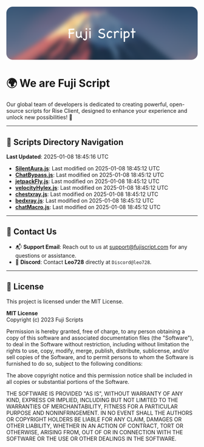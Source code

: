 ![Banner](.github/b.webp)

# 🌍 **We are Fuji Script**

Our global team of developers is dedicated to creating powerful, open-source scripts for Rise Client, designed to enhance your experience and unlock new possibilities! 🌟

---
<!-- SCRIPTS_NAVIGATION_START -->
## 📂 **Scripts Directory Navigation**

**Last Updated**: 2025-01-08 18:45:16 UTC

- **[SilentAura.js](scripts/SilentAura.js)**: Last modified on 2025-01-08 18:45:12 UTC
- **[ChatBypass.js](scripts/ChatBypass.js)**: Last modified on 2025-01-08 18:45:12 UTC
- **[jetpackFly.js](scripts/jetpackFly.js)**: Last modified on 2025-01-08 18:45:12 UTC
- **[velocityHylex.js](scripts/velocityHylex.js)**: Last modified on 2025-01-08 18:45:12 UTC
- **[chestxray.js](scripts/chestxray.js)**: Last modified on 2025-01-08 18:45:12 UTC
- **[bedxray.js](scripts/bedxray.js)**: Last modified on 2025-01-08 18:45:12 UTC
- **[chatMacro.js](scripts/chatMacro.js)**: Last modified on 2025-01-08 18:45:12 UTC

<!-- SCRIPTS_NAVIGATION_END -->

---

## 💬 **Contact Us**  
- 📬 **Support Email**: Reach out to us at [support@fujiscript.com](mailto:support@fujiscript.com) for any questions or assistance.  
- 💬 **Discord**: Contact **Leo728** directly at `Discord@leo728`.

---

## 📜 **License**

This project is licensed under the MIT License.  

**MIT License**  
Copyright (c) 2023 Fuji Scripts  

Permission is hereby granted, free of charge, to any person obtaining a copy of this software and associated documentation files (the "Software"), to deal in the Software without restriction, including without limitation the rights to use, copy, modify, merge, publish, distribute, sublicense, and/or sell copies of the Software, and to permit persons to whom the Software is furnished to do so, subject to the following conditions:  

The above copyright notice and this permission notice shall be included in all copies or substantial portions of the Software.  

THE SOFTWARE IS PROVIDED "AS IS", WITHOUT WARRANTY OF ANY KIND, EXPRESS OR IMPLIED, INCLUDING BUT NOT LIMITED TO THE WARRANTIES OF MERCHANTABILITY, FITNESS FOR A PARTICULAR PURPOSE AND NONINFRINGEMENT. IN NO EVENT SHALL THE AUTHORS OR COPYRIGHT HOLDERS BE LIABLE FOR ANY CLAIM, DAMAGES OR OTHER LIABILITY, WHETHER IN AN ACTION OF CONTRACT, TORT OR OTHERWISE, ARISING FROM, OUT OF OR IN CONNECTION WITH THE SOFTWARE OR THE USE OR OTHER DEALINGS IN THE SOFTWARE.  
